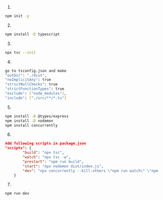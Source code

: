 1.

```bash
npm init -y
```

2.

```bash
npm install -D typescript
```

3.

```bash
npx tsc --init
```

4.

```bash
go to tsconfig.json and make
"outDir": "./dist",
"noImplicitAny": true
"strictNullChecks": true
"strictFunctionTypes": true
"exclude": ["node_modules"],
"include": ["./src/**/*.ts"]
```

5.

```bash
npm install -D @types/express
npm install -D nodemon
npm install concurrently
```

6.

```json
Add following scripts in package.json
"scripts": {
        "build": "npx tsc",
        "watch": "npx tsc -w",
        "prestart": "npm run build",
        "start": "npx nodemon dist/index.js",
        "dev": "npx concurrently --kill-others \"npm run watch\" \"npm run start\""
    }
```

7.

```bash
npm run dev
```
